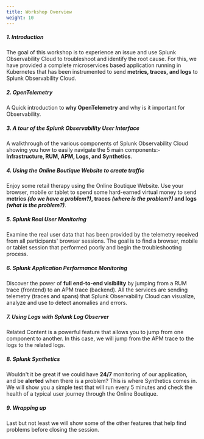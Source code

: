 ```yaml
---
title: Workshop Overview
weight: 10
---
```


##### 1. Introduction

The goal of this workshop is to experience an issue and use Splunk Observability Cloud to troubleshoot and identify the root cause. For this, we have provided a complete microservices based application running in Kubernetes that has been instrumented to send **metrics, traces, and logs** to Splunk Observability Cloud.

##### 2. OpenTelemetry

A Quick introduction to **why OpenTelemetry** and why is it important for Observability.

##### 3. A tour of the Splunk Observability User Interface

A walkthrough of the various components of Splunk Observability Cloud showing you how to easily navigate the 5 main components:- **Infrastructure, RUM, APM, Logs, and Synthetics**.

##### 4. Using the Online Boutique Website to create traffic

Enjoy some retail therapy using the Online Boutique Website. Use your browser, mobile or tablet to spend some hard-earned virtual money to send **metrics _(do we have a problem?)_, traces _(where is the problem?)_ and logs _(what is the problem?)_**.

##### 5. Splunk Real User Monitoring

Examine the real user data that has been provided by the telemetry received from all participants' browser sessions. The goal is to find a browser, mobile or tablet session that performed poorly and begin the troubleshooting process.

##### 6. Splunk Application Performance Monitoring

Discover the power of **full end-to-end visibility** by jumping from a RUM trace (frontend) to an APM trace (backend). All the services are sending telemetry (traces and spans) that Splunk Observability Cloud can visualize, analyze and use to detect anomalies and errors.

##### 7. Using Logs with Splunk Log Observer

Related Content is a powerful feature that allows you to jump from one component to another. In this case, we will jump from the APM trace to the logs to the related logs.

##### 8. Splunk Synthetics

Wouldn't it be great if we could have **24/7** monitoring of our application, and be **alerted** when there is a problem? This is where Synthetics comes in. We will show you a simple test that will run every 5 minutes and check the health of a typical user journey through the Online Boutique.

##### 9. Wrapping up

Last but not least we will show some of the other features that help find problems before closing the session.
